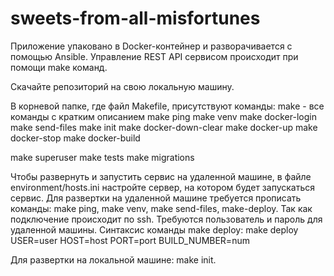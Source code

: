 # sweets-from-all-misfortunes
Приложение упаковано в Docker-контейнер и разворачивается с помощью Ansible.
Управление REST API сервисом происходит при помощи make команд.

Скачайте репозиторий на свою локальную машину.

В корневой папке, где файл Makefile, присутствуют команды:
make - все команды с кратким описанием
make ping
make venv
make docker-login
make send-files
make init
make docker-down-clear
make docker-up
make docker-stop
make docker-build

make superuser
make tests
make migrations

Чтобы развернуть и запустить сервис на удаленной машине, в файле environment/hosts.ini настройте сервер, на котором будет запускаться сервис.
Для развертки на удаленной машине требуется прописать команды: make ping, make venv, make send-files, make-deploy.
Так как подключение происходит по ssh. Требуются пользователь и пароль для удаленной машины.
Синтаксис команды make deploy: make deploy USER=user HOST=host PORT=port BUILD_NUMBER=num

Для развертки на локальной машине: make init.


